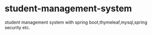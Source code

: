 # student-management-system
student management system with spring boot,thymeleaf,mysql,spring security etc.
